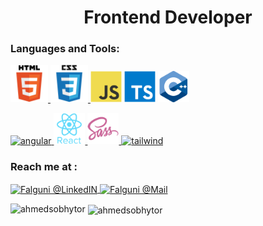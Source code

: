 <h1 align="center">Frontend Developer</h1>

<h3 align="left">Languages and Tools:</h3>
<p align="left"> 
    <a href="https://www.w3.org/html/" target="_blank" rel="noreferrer">
    <img src="https://raw.githubusercontent.com/devicons/devicon/master/icons/html5/html5-original-wordmark.svg" alt="html5"  height="60"/> </a> 
    <a href="https://www.w3schools.com/css/" target="_blank" rel="noreferrer">
    <img src="https://raw.githubusercontent.com/devicons/devicon/master/icons/css3/css3-original-wordmark.svg" alt="css3"  height="60"/> </a> 
  <a href="https://developer.mozilla.org/en-US/docs/Web/JavaScript" target="_blank" rel="noreferrer"> 
    <img src="https://raw.githubusercontent.com/devicons/devicon/master/icons/javascript/javascript-original.svg" alt="javascript"  height="50"/></a> 
      <a href="https://www.typescriptlang.org/" target="_blank" rel="noreferrer"> 
    <img src="https://raw.githubusercontent.com/devicons/devicon/master/icons/typescript/typescript-original.svg" alt="typescript" height="50"/></a> 
          <a href="https://www.w3schools.com/cpp/" target="_blank" rel="noreferrer"> 
    <img src="https://raw.githubusercontent.com/devicons/devicon/master/icons/cplusplus/cplusplus-original.svg" alt="cplusplus"  height="50"/></a> 
    
  <a href="https://angular.io" target="_blank" rel="noreferrer"> <img src="https://angular.io/assets/images/logos/angular/angular.svg" alt="angular"  height="60"/> </a> 
  <a href="https://reactjs.org/" target="_blank" rel="noreferrer"> 
    <img src="https://raw.githubusercontent.com/devicons/devicon/master/icons/react/react-original-wordmark.svg" alt="react"  height="50"/> </a> 
    <a href="https://sass-lang.com" target="_blank" rel="noreferrer"> 
    <img src="https://raw.githubusercontent.com/devicons/devicon/master/icons/sass/sass-original.svg" alt="sass"  height="50"/> </a> 
  <a href="https://tailwindcss.com/" target="_blank" rel="noreferrer"> 
    <img src="https://www.vectorlogo.zone/logos/tailwindcss/tailwindcss-icon.svg" alt="tailwind" height="50"/> </a> 
</p>

<h3 align="left">Reach me at :</h3>
<p align="left">
<a href="https://linkedin.com/in/ahmed-sobhy-8b51811b3" target="blank">
      <img align="center" alt="Falguni @LinkedIN" height="40" src="https://cdn-icons-png.flaticon.com/512/174/174857.png" />
</a>
    <a href="mailto:devahmedsobhy@gmail.com">
  <img align="center" alt="Falguni @Mail" height="35" src="https://upload.wikimedia.org/wikipedia/commons/7/7e/Gmail_icon_%282020%29.svg" />
</a>   
</p>

<p><img align="left" src="https://github-readme-stats.vercel.app/api/top-langs?username=ahmedsobhytor&show_icons=true&locale=en&layout=compact" alt="ahmedsobhytor" /></p>

<p>&nbsp;<img align="center" src="https://github-readme-stats.vercel.app/api?username=ahmedsobhytor&show_icons=true&locale=en" alt="ahmedsobhytor" /></p>

